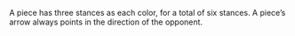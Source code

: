 A piece has three stances as each color, for a total of six stances. A piece’s arrow always points in the direction of the opponent.